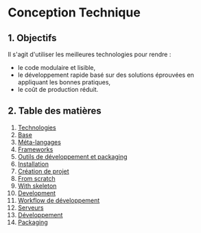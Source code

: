 # Conception Technique

## 1. <a name="objectifs"></a>Objectifs
Il s'agit d'utiliser les meilleures technologies pour rendre :
- le code modulaire et lisible,
- le développement rapide basé sur des solutions éprouvées en appliquant les bonnes pratiques,
- le coût de production réduit.

## 2. <a name="index"></a>Table des matières
1. [Technologies][technologies]
  1. [Base][technologies-base]
  1. [Méta-langages][technologies-meta-langages]
  1. [Frameworks][technologies-frameworks]
  1. [Outils de développement et packaging][technologies-tools-packaging]
1. [Installation][installation]
1. [Création de projet][new-project]
  1. [From scratch][new-project-from-scratch]
  1. [With skeleton][new-project-with-skeleton]
  1. [Development][new-project-development]
1. [Workflow de développement][dev-workflow]
  1. [Serveurs][dev-workflow-serveurs]
  1. [Développement][dev-workflow-developpement]
  1. [Packaging][dev-workflow-packaging]


[technologies]: <technologies.md> (Technologies)
[technologies-base]: <technologies.md#base> (Technologies - Base)
[technologies-meta-langages]: <technologies.md#meta-langages> (Technologies - Méta-langages)
[technologies-frameworks]: <technologies.md#frameworks> (Technologies - Frameworks)
[technologies-tools-packaging]: <technologies.md#tools-packaging> (Technologies - Outils de développement et packaging)

[installation]: <installation.md> (Installation)

[new-project]: <new-project.md> (Création de projet)
[new-project-from-scratch]: <new-project.md#from-scratch> (Création de projet - From scratch)
[new-project-with-skeleton]: <new-project.md#with-skeleton> (Création de projet - With skeleton)
[new-project-development]: <new-project.md#development> (Création de projet - Development)

[dev-workflow]: <dev-worflow.md> (Workflow de développement)
[dev-workflow-serveurs]: <dev-worflow.md#serveurs> (Workflow de développement - Serveurs)
[dev-workflow-developpement]: <dev-worflow.md#developpement> (Workflow de développement - Développement)
[dev-workflow-packaging]: <dev-worflow.md#packaging> (Workflow de développement - Packaging)
